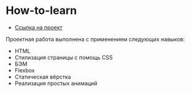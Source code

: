 # How-to-learn

* [Ссылка на проект](https://towak0714.github.io/how-to-learn/)

Проектная работа выполнена с применением следующих навыков:

* HTML
* Стилизация страницы с помощь CSS
* БЭМ
* Flexbox
* Статическая вёрстка
* Реализация простых анимаций
